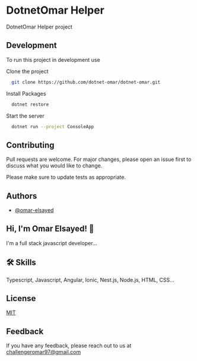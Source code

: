 # DotnetOmar Helper

DotnetOmar Helper project

## Development

To run this project in development use

Clone the project

```bash
  git clone https://github.com/dotnet-omar/dotnet-omar.git
```

Install Packages

```bash
  dotnet restore
```

Start the server

```bash
  dotnet run --project ConsoleApp
```

## Contributing

Pull requests are welcome. For major changes, please open an issue first to discuss what you would like to change.

Please make sure to update tests as appropriate.

## Authors

- [@omar-elsayed](https://github.com/omar-elsayed97)

## Hi, I'm Omar Elsayed! 👋

I'm a full stack javascript developer...

## 🛠 Skills

Typescript, Javascript, Angular, Ionic, Nest.js, Node.js, HTML, CSS...

## License

[MIT](https://choosealicense.com/licenses/mit/)

## Feedback

If you have any feedback, please reach out to us at challengeromar97@gmail.com
